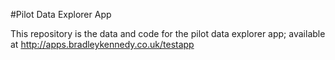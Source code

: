 #Pilot Data Explorer App

This repository is the data and code for the pilot data explorer app; available at http://apps.bradleykennedy.co.uk/testapp 
